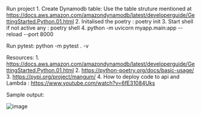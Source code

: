 
Run project
    1. Create Dynamodb table:  Use the table struture mentioned at https://docs.aws.amazon.com/amazondynamodb/latest/developerguide/GettingStarted.Python.01.html
    2. Initalised the poetry : poetry init
    3. Start shell if not active any :  poetry shell
    4. python -m  uvicorn myapp.main:app --reload --port 8000

Run pytest:
    python -m pytest . -v

Resources:
    1. https://docs.aws.amazon.com/amazondynamodb/latest/developerguide/GettingStarted.Python.01.html
    2. https://python-poetry.org/docs/basic-usage/
    3. https://pypi.org/project/mangum/
    4. How to deploy code to api and Lambda : https://www.youtube.com/watch?v=6fE31084Uks
    
    
    
    
Sample output:

![image](https://user-images.githubusercontent.com/32964784/117859589-0ec14700-b244-11eb-8f9d-49e8977d2f39.png)
